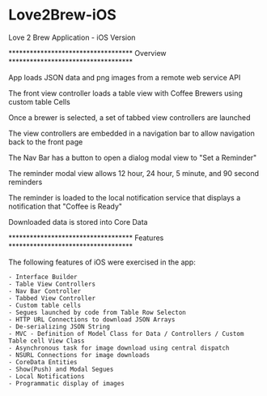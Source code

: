 # Love2Brew-iOS
Love 2 Brew Application - iOS Version

***********************************  Overview  ***********************************

App loads JSON data and png images from a remote web service API

The front view controller loads a table view with Coffee Brewers using custom table Cells

Once a brewer is selected, a set of tabbed view controllers are launched

The view controllers are embedded in a navigation bar to allow navigation back to the front page

The Nav Bar has a button to open a dialog modal view to "Set a Reminder"

The reminder modal view allows 12 hour, 24 hour, 5 minute, and 90 second reminders

The reminder is loaded to the local notification service that displays a notification
that "Coffee is Ready"

Downloaded data is stored into Core Data

***********************************  Features  ***********************************

The following features of iOS were exercised in the app:

    - Interface Builder
    - Table View Controllers
    - Nav Bar Controller
    - Tabbed View Controller
    - Custom table cells
    - Segues launched by code from Table Row Selecton
    - HTTP URL Connections to download JSON Arrays
    - De-serializing JSON String
    - MVC - Definition of Model Class for Data / Controllers / Custom Table cell View Class
    - Asynchronous task for image download using central dispatch
    - NSURL Connections for image downloads
    - CoreData Entities
    - Show(Push) and Modal Segues
    - Local Notifications
    - Programmatic display of images
